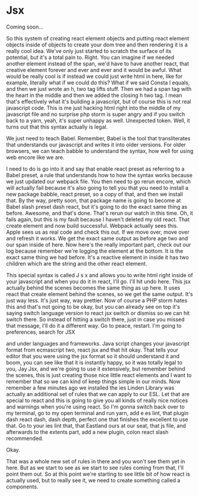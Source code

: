 # Jsx

Coming soon...

So this system of creating react element objects and putting react element objects inside of objects to create your dom tree and then rendering it is a really cool idea. We've only just started to scratch the surface of its potential, but it's a total pain to. Right. You can imagine if we needed another element instead of the span, we'd have to have another react, that creative element forever and ever and ever and it would be awful. What would be really cool is if instead we could just write html in here, like for example, literally what if we could do this? What if we said Consta l equals, and then we just wrote an h, two tag lifts stuff. Then we had a span tag with the heart in the middle and then we added the closing h two tag. I mean that's effectively what it's building a javascript, but of course this is not real javascript code. This is me just hacking html right into the middle of my javascript file and no surprise php storm is super angry and if you switch back to a yarn, yeah, it's super unhappy as well. Unexpected token. Well, it turns out that this syntax actually is legal. 

We just need to teach Babel. Remember, Babel is the tool that transliterates that understands our javascript and writes it into older versions. For older browsers, we can teach babble to understand the syntax, how well for using web encore like we are. 

I need to do is go into it and say that enable react preset as referring to a Babel preset, a rule that understands how to how the syntax works because we just updated our webpack file. You then need to go rerun encore, which will actually fail because it's also going to tell you that you need to install a new package babble, react preset, so a copy of that, and then we install that. By the way, pretty soon, that package name is going to become at Babel slash preset dash react, but it's going to do the exact same thing as before. Awesome, and that's done. That's rerun our watch in this time. Oh, it fails again, but this is my fault because I haven't deleted my old react. That create element and now build successful. Webpack actually sees this. Apple sees us as real code and check this out. If we move over, move over and refresh it works. We get the exact same output as before age two and our span inside of here. Now here's the really important part, check out our log because remember we're logging the element at the bottom. It is the exact same thing we had before. It's a reactive element in inside it has two children which are the string and the other react element. 

This special syntax is called J s x and allows you to write html right inside of your javascript and when you do it in react, I'll go. I'll hit undo here. This jsx actually behind the scenes becomes the same thing as up here. It uses react that create element behind the scenes, so we get the same output. It's just way less. It's just way, way prettier. Now of course a PHP storm hates this and that's not going to be okay, but you can already see on top it's saying switch language version to react jsx switch or dismiss so we can hit switch there. So instead of hitting a switch there, just in case you missed that message, I'll do it a different way. Go to peace, restart. I'm going to preferences, search for JSX 

and under languages and frameworks. Java script changes your javascript format from ecmascript two, react jsx and that hit okay. That tells your editor that you were using the jsx format so it should understand it and boom, you can see like that it is instantly happy, so it was totally legal to you, Jay Jsx, and we're going to use it extensively, but remember behind the scenes, this is just creating those nice little react elements and I want to remember that so we can kind of keep things simple in our minds. Now remember a few minutes ago we installed the ies Linden Library was actually an additional set of rules that we can apply to our ESL. Let that are special to react and this is going to give you all kinds of really nice notices and warnings when you're using react. So I'm gonna switch back over to my terminal, go to my open terminal and run yarn, add e es lint, that plugin dash react dash, dash depth, perfect one that finishes the excellent to use that. Go to your ies lint that, that Eastland ours at our seat, that js file, and afterwards to the extents part, add a new plugin, colon react slash recommended. 

Okay. 

That was a whole new set of rules in there and you won't see them yet in here. But as we start to see as we start to see rules coming from that, I'll point them out. So at this point we're starting to see little bit of how react is actually used, but to really see it, we need to create something called a components.